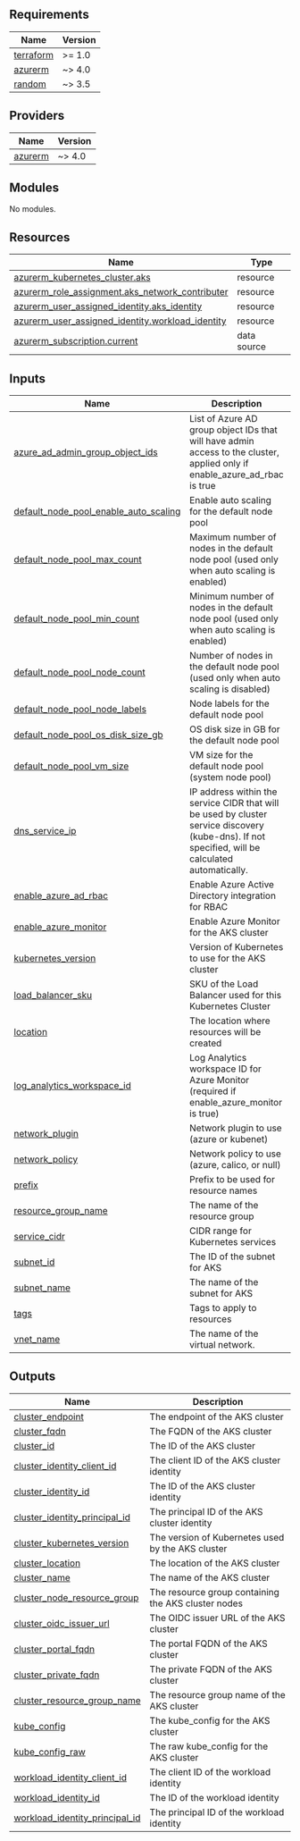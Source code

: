 ## Requirements

| Name | Version |
|------|---------|
| <a name="requirement_terraform"></a> [terraform](#requirement\_terraform) | >= 1.0 |
| <a name="requirement_azurerm"></a> [azurerm](#requirement\_azurerm) | ~> 4.0 |
| <a name="requirement_random"></a> [random](#requirement\_random) | ~> 3.5 |

## Providers

| Name | Version |
|------|---------|
| <a name="provider_azurerm"></a> [azurerm](#provider\_azurerm) | ~> 4.0 |

## Modules

No modules.

## Resources

| Name | Type |
|------|------|
| [azurerm_kubernetes_cluster.aks](https://registry.terraform.io/providers/hashicorp/azurerm/latest/docs/resources/kubernetes_cluster) | resource |
| [azurerm_role_assignment.aks_network_contributer](https://registry.terraform.io/providers/hashicorp/azurerm/latest/docs/resources/role_assignment) | resource |
| [azurerm_user_assigned_identity.aks_identity](https://registry.terraform.io/providers/hashicorp/azurerm/latest/docs/resources/user_assigned_identity) | resource |
| [azurerm_user_assigned_identity.workload_identity](https://registry.terraform.io/providers/hashicorp/azurerm/latest/docs/resources/user_assigned_identity) | resource |
| [azurerm_subscription.current](https://registry.terraform.io/providers/hashicorp/azurerm/latest/docs/data-sources/subscription) | data source |

## Inputs

| Name | Description | Type | Default | Required |
|------|-------------|------|---------|:--------:|
| <a name="input_azure_ad_admin_group_object_ids"></a> [azure\_ad\_admin\_group\_object\_ids](#input\_azure\_ad\_admin\_group\_object\_ids) | List of Azure AD group object IDs that will have admin access to the cluster, applied only if enable\_azure\_ad\_rbac is true | `list(string)` | `[]` | no |
| <a name="input_default_node_pool_enable_auto_scaling"></a> [default\_node\_pool\_enable\_auto\_scaling](#input\_default\_node\_pool\_enable\_auto\_scaling) | Enable auto scaling for the default node pool | `bool` | `true` | no |
| <a name="input_default_node_pool_max_count"></a> [default\_node\_pool\_max\_count](#input\_default\_node\_pool\_max\_count) | Maximum number of nodes in the default node pool (used only when auto scaling is enabled) | `number` | `5` | no |
| <a name="input_default_node_pool_min_count"></a> [default\_node\_pool\_min\_count](#input\_default\_node\_pool\_min\_count) | Minimum number of nodes in the default node pool (used only when auto scaling is enabled) | `number` | `1` | no |
| <a name="input_default_node_pool_node_count"></a> [default\_node\_pool\_node\_count](#input\_default\_node\_pool\_node\_count) | Number of nodes in the default node pool (used only when auto scaling is disabled) | `number` | `1` | no |
| <a name="input_default_node_pool_node_labels"></a> [default\_node\_pool\_node\_labels](#input\_default\_node\_pool\_node\_labels) | Node labels for the default node pool | `map(string)` | `{}` | no |
| <a name="input_default_node_pool_os_disk_size_gb"></a> [default\_node\_pool\_os\_disk\_size\_gb](#input\_default\_node\_pool\_os\_disk\_size\_gb) | OS disk size in GB for the default node pool | `number` | `100` | no |
| <a name="input_default_node_pool_vm_size"></a> [default\_node\_pool\_vm\_size](#input\_default\_node\_pool\_vm\_size) | VM size for the default node pool (system node pool) | `string` | `"Standard_D2s_v3"` | no |
| <a name="input_dns_service_ip"></a> [dns\_service\_ip](#input\_dns\_service\_ip) | IP address within the service CIDR that will be used by cluster service discovery (kube-dns). If not specified, will be calculated automatically. | `string` | `null` | no |
| <a name="input_enable_azure_ad_rbac"></a> [enable\_azure\_ad\_rbac](#input\_enable\_azure\_ad\_rbac) | Enable Azure Active Directory integration for RBAC | `bool` | `false` | no |
| <a name="input_enable_azure_monitor"></a> [enable\_azure\_monitor](#input\_enable\_azure\_monitor) | Enable Azure Monitor for the AKS cluster | `bool` | `false` | no |
| <a name="input_kubernetes_version"></a> [kubernetes\_version](#input\_kubernetes\_version) | Version of Kubernetes to use for the AKS cluster | `string` | `"1.32"` | no |
| <a name="input_load_balancer_sku"></a> [load\_balancer\_sku](#input\_load\_balancer\_sku) | SKU of the Load Balancer used for this Kubernetes Cluster | `string` | `"standard"` | no |
| <a name="input_location"></a> [location](#input\_location) | The location where resources will be created | `string` | n/a | yes |
| <a name="input_log_analytics_workspace_id"></a> [log\_analytics\_workspace\_id](#input\_log\_analytics\_workspace\_id) | Log Analytics workspace ID for Azure Monitor (required if enable\_azure\_monitor is true) | `string` | `null` | no |
| <a name="input_network_plugin"></a> [network\_plugin](#input\_network\_plugin) | Network plugin to use (azure or kubenet) | `string` | `"azure"` | no |
| <a name="input_network_policy"></a> [network\_policy](#input\_network\_policy) | Network policy to use (azure, calico, or null) | `string` | `"azure"` | no |
| <a name="input_prefix"></a> [prefix](#input\_prefix) | Prefix to be used for resource names | `string` | n/a | yes |
| <a name="input_resource_group_name"></a> [resource\_group\_name](#input\_resource\_group\_name) | The name of the resource group | `string` | n/a | yes |
| <a name="input_service_cidr"></a> [service\_cidr](#input\_service\_cidr) | CIDR range for Kubernetes services | `string` | n/a | yes |
| <a name="input_subnet_id"></a> [subnet\_id](#input\_subnet\_id) | The ID of the subnet for AKS | `string` | n/a | yes |
| <a name="input_subnet_name"></a> [subnet\_name](#input\_subnet\_name) | The name of the subnet for AKS | `string` | n/a | yes |
| <a name="input_tags"></a> [tags](#input\_tags) | Tags to apply to resources | `map(string)` | `{}` | no |
| <a name="input_vnet_name"></a> [vnet\_name](#input\_vnet\_name) | The name of the virtual network. | `string` | n/a | yes |

## Outputs

| Name | Description |
|------|-------------|
| <a name="output_cluster_endpoint"></a> [cluster\_endpoint](#output\_cluster\_endpoint) | The endpoint of the AKS cluster |
| <a name="output_cluster_fqdn"></a> [cluster\_fqdn](#output\_cluster\_fqdn) | The FQDN of the AKS cluster |
| <a name="output_cluster_id"></a> [cluster\_id](#output\_cluster\_id) | The ID of the AKS cluster |
| <a name="output_cluster_identity_client_id"></a> [cluster\_identity\_client\_id](#output\_cluster\_identity\_client\_id) | The client ID of the AKS cluster identity |
| <a name="output_cluster_identity_id"></a> [cluster\_identity\_id](#output\_cluster\_identity\_id) | The ID of the AKS cluster identity |
| <a name="output_cluster_identity_principal_id"></a> [cluster\_identity\_principal\_id](#output\_cluster\_identity\_principal\_id) | The principal ID of the AKS cluster identity |
| <a name="output_cluster_kubernetes_version"></a> [cluster\_kubernetes\_version](#output\_cluster\_kubernetes\_version) | The version of Kubernetes used by the AKS cluster |
| <a name="output_cluster_location"></a> [cluster\_location](#output\_cluster\_location) | The location of the AKS cluster |
| <a name="output_cluster_name"></a> [cluster\_name](#output\_cluster\_name) | The name of the AKS cluster |
| <a name="output_cluster_node_resource_group"></a> [cluster\_node\_resource\_group](#output\_cluster\_node\_resource\_group) | The resource group containing the AKS cluster nodes |
| <a name="output_cluster_oidc_issuer_url"></a> [cluster\_oidc\_issuer\_url](#output\_cluster\_oidc\_issuer\_url) | The OIDC issuer URL of the AKS cluster |
| <a name="output_cluster_portal_fqdn"></a> [cluster\_portal\_fqdn](#output\_cluster\_portal\_fqdn) | The portal FQDN of the AKS cluster |
| <a name="output_cluster_private_fqdn"></a> [cluster\_private\_fqdn](#output\_cluster\_private\_fqdn) | The private FQDN of the AKS cluster |
| <a name="output_cluster_resource_group_name"></a> [cluster\_resource\_group\_name](#output\_cluster\_resource\_group\_name) | The resource group name of the AKS cluster |
| <a name="output_kube_config"></a> [kube\_config](#output\_kube\_config) | The kube\_config for the AKS cluster |
| <a name="output_kube_config_raw"></a> [kube\_config\_raw](#output\_kube\_config\_raw) | The raw kube\_config for the AKS cluster |
| <a name="output_workload_identity_client_id"></a> [workload\_identity\_client\_id](#output\_workload\_identity\_client\_id) | The client ID of the workload identity |
| <a name="output_workload_identity_id"></a> [workload\_identity\_id](#output\_workload\_identity\_id) | The ID of the workload identity |
| <a name="output_workload_identity_principal_id"></a> [workload\_identity\_principal\_id](#output\_workload\_identity\_principal\_id) | The principal ID of the workload identity |
